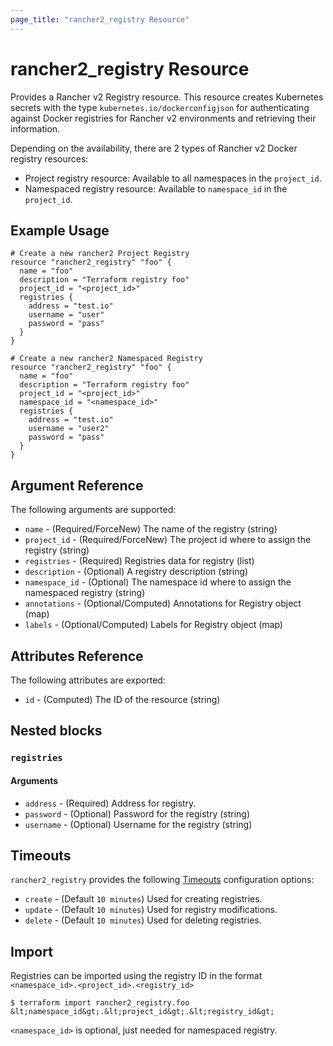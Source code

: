 ```yaml
---
page_title: "rancher2_registry Resource"
---
```


# rancher2\_registry Resource

Provides a Rancher v2 Registry resource. This resource creates Kubernetes secrets with the type `kubernetes.io/dockerconfigjson` for authenticating against Docker registries for Rancher v2 environments and retrieving their information.

Depending on the availability, there are 2 types of Rancher v2 Docker registry resources:
- Project registry resource: Available to all namespaces in the `project_id`.
- Namespaced registry resource: Available to `namespace_id` in the `project_id`.

## Example Usage

```hcl
# Create a new rancher2 Project Registry
resource "rancher2_registry" "foo" {
  name = "foo"
  description = "Terraform registry foo"
  project_id = "<project_id>"
  registries {
    address = "test.io"
    username = "user"
    password = "pass"
  }
}
```

```hcl
# Create a new rancher2 Namespaced Registry
resource "rancher2_registry" "foo" {
  name = "foo"
  description = "Terraform registry foo"
  project_id = "<project_id>"
  namespace_id = "<namespace_id>"
  registries {
    address = "test.io"
    username = "user2"
    password = "pass"
  }
}
```

## Argument Reference

The following arguments are supported:

* `name` - (Required/ForceNew) The name of the registry (string)
* `project_id` - (Required/ForceNew) The project id where to assign the registry (string)
* `registries` - (Required) Registries data for registry (list)
* `description` - (Optional) A registry description (string)
* `namespace_id` - (Optional) The namespace id where to assign the namespaced registry (string)
* `annotations` - (Optional/Computed) Annotations for Registry object (map)
* `labels` - (Optional/Computed) Labels for Registry object (map)

## Attributes Reference

The following attributes are exported:

* `id` - (Computed) The ID of the resource (string)

## Nested blocks

### `registries`

#### Arguments

* `address` - (Required) Address for registry.
* `password` - (Optional) Password for the registry (string)
* `username` - (Optional) Username for the registry (string)

## Timeouts

`rancher2_registry` provides the following
[Timeouts](https://www.terraform.io/docs/configuration/resources.html#operation-timeouts) configuration options:

- `create` - (Default `10 minutes`) Used for creating registries.
- `update` - (Default `10 minutes`) Used for registry modifications.
- `delete` - (Default `10 minutes`) Used for deleting registries.

## Import

Registries can be imported using the registry ID in the format `<namespace_id>.<project_id>.<registry_id>`

```
$ terraform import rancher2_registry.foo &lt;namespace_id&gt;.&lt;project_id&gt;.&lt;registry_id&gt;
```

`<namespace_id>` is optional, just needed for namespaced registry.
